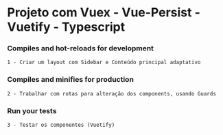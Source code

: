 # Projeto com Vuex - Vue-Persist - Vuetify - Typescript

### Compiles and hot-reloads for development
```
1 - Criar um layout com Sidebar e Conteúdo principal adaptativo
```

### Compiles and minifies for production
```
2 - Trabalhar com rotas para alteração dos components, usando Guards
```

### Run your tests
```
3 - Testar os componentes (Vuetify)
```